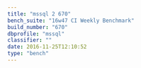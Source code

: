 ```yaml
---
title: "mssql 2 670"
bench_suite: "16w47 CI Weekly Benchmark"
build_number: "670"
dbprofile: "mssql"
classifier: ""
date: 2016-11-25T12:10:52
type: "bench"
---
```


